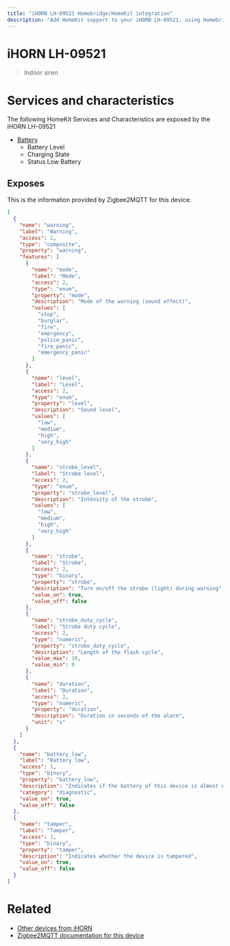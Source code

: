 ```yaml
---
title: "iHORN LH-09521 Homebridge/HomeKit integration"
description: "Add HomeKit support to your iHORN LH-09521, using Homebridge, Zigbee2MQTT and homebridge-z2m."
---
```

<!---
This file has been GENERATED using src/docgen/docgen.ts
DO NOT EDIT THIS FILE MANUALLY!
-->
# iHORN LH-09521
> Indoor siren


# Services and characteristics
The following HomeKit Services and Characteristics are exposed by
the iHORN LH-09521

* [Battery](../../battery.md)
  * Battery Level
  * Charging State
  * Status Low Battery



## Exposes

This is the information provided by Zigbee2MQTT for this device:

```json
[
  {
    "name": "warning",
    "label": "Warning",
    "access": 2,
    "type": "composite",
    "property": "warning",
    "features": [
      {
        "name": "mode",
        "label": "Mode",
        "access": 2,
        "type": "enum",
        "property": "mode",
        "description": "Mode of the warning (sound effect)",
        "values": [
          "stop",
          "burglar",
          "fire",
          "emergency",
          "police_panic",
          "fire_panic",
          "emergency_panic"
        ]
      },
      {
        "name": "level",
        "label": "Level",
        "access": 2,
        "type": "enum",
        "property": "level",
        "description": "Sound level",
        "values": [
          "low",
          "medium",
          "high",
          "very_high"
        ]
      },
      {
        "name": "strobe_level",
        "label": "Strobe level",
        "access": 2,
        "type": "enum",
        "property": "strobe_level",
        "description": "Intensity of the strobe",
        "values": [
          "low",
          "medium",
          "high",
          "very_high"
        ]
      },
      {
        "name": "strobe",
        "label": "Strobe",
        "access": 2,
        "type": "binary",
        "property": "strobe",
        "description": "Turn on/off the strobe (light) during warning",
        "value_on": true,
        "value_off": false
      },
      {
        "name": "strobe_duty_cycle",
        "label": "Strobe duty cycle",
        "access": 2,
        "type": "numeric",
        "property": "strobe_duty_cycle",
        "description": "Length of the flash cycle",
        "value_max": 10,
        "value_min": 0
      },
      {
        "name": "duration",
        "label": "Duration",
        "access": 2,
        "type": "numeric",
        "property": "duration",
        "description": "Duration in seconds of the alarm",
        "unit": "s"
      }
    ]
  },
  {
    "name": "battery_low",
    "label": "Battery low",
    "access": 1,
    "type": "binary",
    "property": "battery_low",
    "description": "Indicates if the battery of this device is almost empty",
    "category": "diagnostic",
    "value_on": true,
    "value_off": false
  },
  {
    "name": "tamper",
    "label": "Tamper",
    "access": 1,
    "type": "binary",
    "property": "tamper",
    "description": "Indicates whether the device is tampered",
    "value_on": true,
    "value_off": false
  }
]
```

# Related
* [Other devices from iHORN](../index.md#ihorn)
* [Zigbee2MQTT documentation for this device](https://www.zigbee2mqtt.io/devices/LH-09521.html)